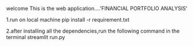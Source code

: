 welcome 
This is the web application....'FINANCIAL PORTFOLIO ANALYSIS'

1.run on local machine
pip install -r requirement.txt


2.after installing all the dependencies,run the following command in the terminal
streamlit run.py